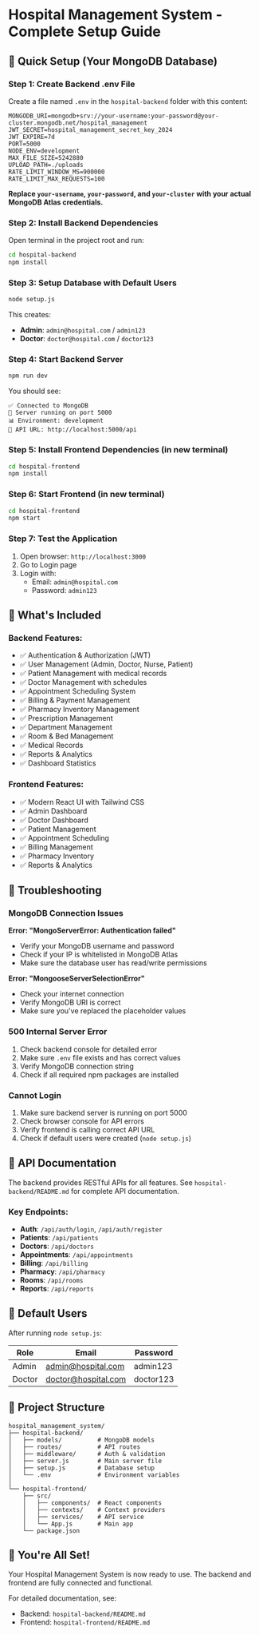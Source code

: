 # Hospital Management System - Complete Setup Guide

## 🚀 Quick Setup (Your MongoDB Database)

### Step 1: Create Backend .env File

Create a file named `.env` in the `hospital-backend` folder with this content:

```env
MONGODB_URI=mongodb+srv://your-username:your-password@your-cluster.mongodb.net/hospital_management
JWT_SECRET=hospital_management_secret_key_2024
JWT_EXPIRE=7d
PORT=5000
NODE_ENV=development
MAX_FILE_SIZE=5242880
UPLOAD_PATH=./uploads
RATE_LIMIT_WINDOW_MS=900000
RATE_LIMIT_MAX_REQUESTS=100
```

**Replace `your-username`, `your-password`, and `your-cluster` with your actual MongoDB Atlas credentials.**

### Step 2: Install Backend Dependencies

Open terminal in the project root and run:

```bash
cd hospital-backend
npm install
```

### Step 3: Setup Database with Default Users

```bash
node setup.js
```

This creates:
- **Admin**: `admin@hospital.com` / `admin123`
- **Doctor**: `doctor@hospital.com` / `doctor123`

### Step 4: Start Backend Server

```bash
npm run dev
```

You should see:
```
✅ Connected to MongoDB
🚀 Server running on port 5000
📊 Environment: development
🔗 API URL: http://localhost:5000/api
```

### Step 5: Install Frontend Dependencies (in new terminal)

```bash
cd hospital-frontend
npm install
```

### Step 6: Start Frontend (in new terminal)

```bash
cd hospital-frontend
npm start
```

### Step 7: Test the Application

1. Open browser: `http://localhost:3000`
2. Go to Login page
3. Login with:
   - Email: `admin@hospital.com`
   - Password: `admin123`

## 🎯 What's Included

### Backend Features:
- ✅ Authentication & Authorization (JWT)
- ✅ User Management (Admin, Doctor, Nurse, Patient)
- ✅ Patient Management with medical records
- ✅ Doctor Management with schedules
- ✅ Appointment Scheduling System
- ✅ Billing & Payment Management
- ✅ Pharmacy Inventory Management
- ✅ Prescription Management
- ✅ Department Management
- ✅ Room & Bed Management
- ✅ Medical Records
- ✅ Reports & Analytics
- ✅ Dashboard Statistics

### Frontend Features:
- ✅ Modern React UI with Tailwind CSS
- ✅ Admin Dashboard
- ✅ Doctor Dashboard
- ✅ Patient Management
- ✅ Appointment Scheduling
- ✅ Billing Management
- ✅ Pharmacy Inventory
- ✅ Reports & Analytics

## 🔧 Troubleshooting

### MongoDB Connection Issues

**Error: "MongoServerError: Authentication failed"**
- Verify your MongoDB username and password
- Check if your IP is whitelisted in MongoDB Atlas
- Make sure the database user has read/write permissions

**Error: "MongooseServerSelectionError"**
- Check your internet connection
- Verify MongoDB URI is correct
- Make sure you've replaced the placeholder values

### 500 Internal Server Error

1. Check backend console for detailed error
2. Make sure `.env` file exists and has correct values
3. Verify MongoDB connection string
4. Check if all required npm packages are installed

### Cannot Login

1. Make sure backend server is running on port 5000
2. Check browser console for API errors
3. Verify frontend is calling correct API URL
4. Check if default users were created (`node setup.js`)

## 📝 API Documentation

The backend provides RESTful APIs for all features. See `hospital-backend/README.md` for complete API documentation.

### Key Endpoints:
- **Auth**: `/api/auth/login`, `/api/auth/register`
- **Patients**: `/api/patients`
- **Doctors**: `/api/doctors`
- **Appointments**: `/api/appointments`
- **Billing**: `/api/billing`
- **Pharmacy**: `/api/pharmacy`
- **Rooms**: `/api/rooms`
- **Reports**: `/api/reports`

## 🔐 Default Users

After running `node setup.js`:

| Role | Email | Password |
|------|-------|----------|
| Admin | admin@hospital.com | admin123 |
| Doctor | doctor@hospital.com | doctor123 |

## 📁 Project Structure

```
hospital_management_system/
├── hospital-backend/
│   ├── models/          # MongoDB models
│   ├── routes/          # API routes
│   ├── middleware/      # Auth & validation
│   ├── server.js        # Main server file
│   ├── setup.js         # Database setup
│   └── .env             # Environment variables
│
└── hospital-frontend/
    ├── src/
    │   ├── components/  # React components
    │   ├── contexts/    # Context providers
    │   ├── services/    # API service
    │   └── App.js       # Main app
    └── package.json
```

## 🎉 You're All Set!

Your Hospital Management System is now ready to use. The backend and frontend are fully connected and functional.

For detailed documentation, see:
- Backend: `hospital-backend/README.md`
- Frontend: `hospital-frontend/README.md`
